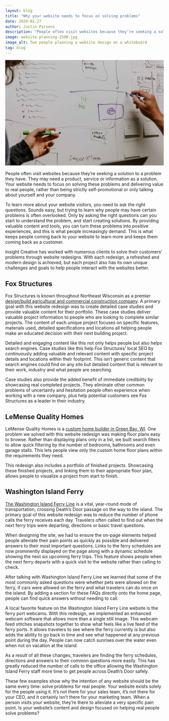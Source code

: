 ```yaml
---
layout: blog
title: "Why your website needs to focus on solving problems"
date: 2020-02-27
author: Justin Parsons
description: "People often visit websites because they’re seeking a solution to a problem they’re having. They may need a product, service or information as a solution. Learn more about why your website needs to focus on solving these problems and delivering value to real people."
image: website-planning-2500.jpg
image_alt: Two people planning a website design on a whiteboard
tag: blog
---
```


![Two people planning a website design on a whiteboard](website-planning-2500.jpg)

People often visit websites because they’re seeking a solution to a problem they have. They may need a product, service or information as a solution. Your website needs to focus on solving these problems and delivering value to real people, rather than being strictly self-promotional or only talking about yourself and your company.

To learn more about your website visitors, you need to ask the right questions. Sounds easy, but trying to learn why people may have certain problems is often overlooked. Only by asking the right questions can you start to understand the problem, and start creating solutions. By providing valuable content and tools, you can turn these problems into positive experiences, and this is what people increasingly demand. This is what keeps people coming back to your website to learn more and keeps them coming back as a customer.

Insight Creative has worked with numerous clients to solve their customers’ problems through website redesigns. With each redesign, a refreshed and modern design is achieved, but each project also has its own unique challenges and goals to help people interact with the websites better.

## Fox Structures

Fox Structures is known throughout Northeast Wisconsin as a premier <a href="https://foxstructures.com/" target="\_blank">design/build agricultural and commercial construction company</a>. A primary goal with this website redesign was to create detailed case studies and provide valuable content for their portfolio. These case studies deliver valuable project information to people who are looking to complete similar projects. The content of each unique project focuses on specific features, materials used, detailed specifications and locations all helping people make an educated decision with their next building project.

Detailed and engaging content like this not only helps people but also helps search engines. Case studies like this help Fox Structures’ local SEO by continuously adding valuable and relevant content with specific project details and locations within their footprint. This isn’t generic content that search engines could find on any site but detailed content that is relevant to their work, industry and what people are searching.

Case studies also provide the added benefit of immediate credibility by showcasing real completed projects. They eliminate other common problems of uncertainty and hesitation people often experience when working with a new company, plus help potential customers see Fox Structures as a leader in their industry.

## LeMense Quality Homes

LeMense Quality Homes is a <a href="https://lemensequalityhomes.com/" target="\_blank">custom home builder in Green Bay, WI</a>. One problem we solved with this website redesign was making floor plans easy to browse. Rather than displaying plans only in a list, we built search filters to allow quick filtering by the number of bedrooms, bathrooms and even garage stalls. This lets people view only the custom home floor plans within the requirements they need.

This redesign also includes a portfolio of finished projects. Showcasing these finished projects, and linking them to their appropriate floor plan, allows people to visualize a project from start to finish.

## Washington Island Ferry

<a href="https://wisferry.com" target="\_blank">The Washington Island Ferry Line</a> is a vital, year-round mode of transportation, crossing Death’s Door passage on the way to the island. The primary goal of this website redesign was to reduce the number of phone calls the ferry receives each day. Travelers often called to find out when the next ferry trips were departing, directions or basic travel questions.

When designing the site, we had to ensure the on-page elements helped people alleviate their pain points as quickly as possible and delivered answers to their most important questions. Links to the ferry schedules are now prominently displayed on the page along with a dynamic schedule showing the next six upcoming ferry trips. This feature shows people when the next ferry departs with a quick visit to the website rather than calling to check.

After talking with Washington Island Ferry Line we learned that some of the most commonly asked questions were whether pets were allowed on the ferry, if cars were allowed on the ferry and what travelers can do once on the island. By adding a section for these FAQs directly onto the home page, people can find quick answers without needing to call.

A local favorite feature on the Washington Island Ferry Line website is the ferry port webcams. With this redesign, we implemented an enhanced webcam software that allows more than a single still image. This webcam feed stitches snapshots together to show what feels like a live feed of the ferry ports. It allows travelers to see where the ferry currently is but also adds the ability to go back in time and see what happened at any previous point during the day. People can now catch sunrises over the water even when not on vacation at the island.

As a result of all these changes, travelers are finding the ferry schedules, directions and answers to their common questions more easily. This has greatly reduced the number of calls to the office allowing the Washington Island Ferry staff more time to get people across Death’s Door safely.

These few examples show why the intention of any website should be the same every time: solve problems for real people. Your website exists solely for the people using it. It’s not there for your sales team, it’s not there for your CEO, and it certainly isn’t there for your marketing team. When a person visits your website, they’re there to alleviate a very specific pain point. Is your website’s content and design focused on helping real people solve problems?
